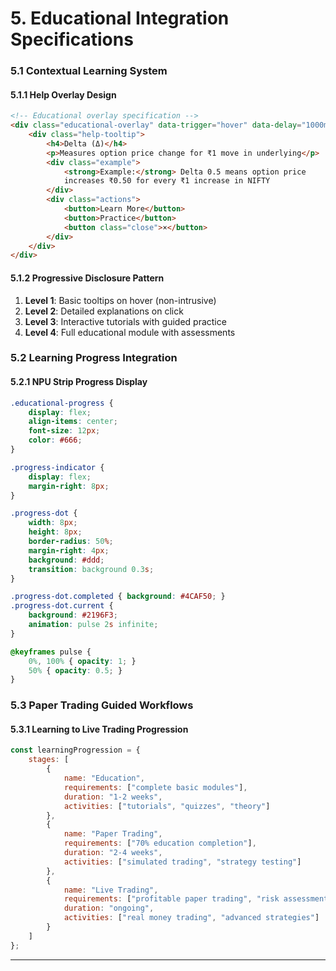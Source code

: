 # **5. Educational Integration Specifications**

### **5.1 Contextual Learning System**

#### **5.1.1 Help Overlay Design**
```html
<!-- Educational overlay specification -->
<div class="educational-overlay" data-trigger="hover" data-delay="1000ms">
    <div class="help-tooltip">
        <h4>Delta (Δ)</h4>
        <p>Measures option price change for ₹1 move in underlying</p>
        <div class="example">
            <strong>Example:</strong> Delta 0.5 means option price 
            increases ₹0.50 for every ₹1 increase in NIFTY
        </div>
        <div class="actions">
            <button>Learn More</button>
            <button>Practice</button>
            <button class="close">×</button>
        </div>
    </div>
</div>
```

#### **5.1.2 Progressive Disclosure Pattern**
1. **Level 1**: Basic tooltips on hover (non-intrusive)
2. **Level 2**: Detailed explanations on click
3. **Level 3**: Interactive tutorials with guided practice
4. **Level 4**: Full educational module with assessments

### **5.2 Learning Progress Integration**

#### **5.2.1 NPU Strip Progress Display**
```css
.educational-progress {
    display: flex;
    align-items: center;
    font-size: 12px;
    color: #666;
}

.progress-indicator {
    display: flex;
    margin-right: 8px;
}

.progress-dot {
    width: 8px;
    height: 8px;
    border-radius: 50%;
    margin-right: 4px;
    background: #ddd;
    transition: background 0.3s;
}

.progress-dot.completed { background: #4CAF50; }
.progress-dot.current { 
    background: #2196F3; 
    animation: pulse 2s infinite;
}

@keyframes pulse {
    0%, 100% { opacity: 1; }
    50% { opacity: 0.5; }
}
```

### **5.3 Paper Trading Guided Workflows**

#### **5.3.1 Learning to Live Trading Progression**
```javascript
const learningProgression = {
    stages: [
        {
            name: "Education",
            requirements: ["complete basic modules"],
            duration: "1-2 weeks",
            activities: ["tutorials", "quizzes", "theory"]
        },
        {
            name: "Paper Trading",
            requirements: ["70% education completion"],
            duration: "2-4 weeks", 
            activities: ["simulated trading", "strategy testing"]
        },
        {
            name: "Live Trading",
            requirements: ["profitable paper trading", "risk assessment"],
            duration: "ongoing",
            activities: ["real money trading", "advanced strategies"]
        }
    ]
};
```

---
